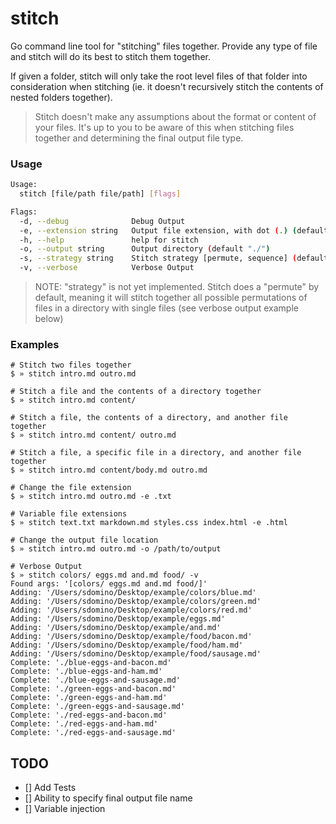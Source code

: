 # stitch

Go command line tool for "stitching" files together. Provide any type of file and stitch will do its best to stitch them together.

If given a folder, stitch will only take the root level files of that folder into consideration when stitching (ie. it doesn't recursively stitch the contents of nested folders together).

> Stitch doesn't make any assumptions about the format or content of your files. It's up to you to be aware of this when stitching files together and determining the final output file type.

### Usage

```bash
Usage:
  stitch [file/path file/path] [flags]

Flags:
  -d, --debug              Debug Output
  -e, --extension string   Output file extension, with dot (.) (default ".md")
  -h, --help               help for stitch
  -o, --output string      Output directory (default "./")
  -s, --strategy string    Stitch strategy [permute, sequence] (default "permute")
  -v, --verbose            Verbose Output
```

> NOTE: "strategy" is not yet implemented. Stitch does a "permute" by default, meaning it will stitch together all possible permutations of files in a directory with single files (see verbose output example below)

### Examples

```
# Stitch two files together
$ » stitch intro.md outro.md

# Stitch a file and the contents of a directory together
$ » stitch intro.md content/

# Stitch a file, the contents of a directory, and another file together
$ » stitch intro.md content/ outro.md

# Stitch a file, a specific file in a directory, and another file together
$ » stitch intro.md content/body.md outro.md

# Change the file extension
$ » stitch intro.md outro.md -e .txt

# Variable file extensions
$ » stitch text.txt markdown.md styles.css index.html -e .html

# Change the output file location
$ » stitch intro.md outro.md -o /path/to/output

# Verbose Output
$ » stitch colors/ eggs.md and.md food/ -v
Found args: '[colors/ eggs.md and.md food/]'
Adding: '/Users/sdomino/Desktop/example/colors/blue.md'
Adding: '/Users/sdomino/Desktop/example/colors/green.md'
Adding: '/Users/sdomino/Desktop/example/colors/red.md'
Adding: '/Users/sdomino/Desktop/example/eggs.md'
Adding: '/Users/sdomino/Desktop/example/and.md'
Adding: '/Users/sdomino/Desktop/example/food/bacon.md'
Adding: '/Users/sdomino/Desktop/example/food/ham.md'
Adding: '/Users/sdomino/Desktop/example/food/sausage.md'
Complete: './blue-eggs-and-bacon.md'
Complete: './blue-eggs-and-ham.md'
Complete: './blue-eggs-and-sausage.md'
Complete: './green-eggs-and-bacon.md'
Complete: './green-eggs-and-ham.md'
Complete: './green-eggs-and-sausage.md'
Complete: './red-eggs-and-bacon.md'
Complete: './red-eggs-and-ham.md'
Complete: './red-eggs-and-sausage.md'
```

## TODO

- [] Add Tests
- [] Ability to specify final output file name
- [] Variable injection
